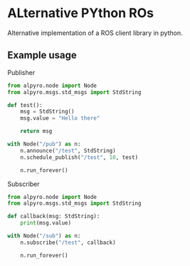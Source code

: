 # **AL**ternative **PY**thon **RO**s
Alternative implementation of a ROS client library in python.

## Example usage
Publisher
```python
from alpyro.node import Node
from alpyro.msgs.std_msgs import StdString

def test():
    msg = StdString()
    msg.value = "Hello there"

    return msg

with Node("/pub") as n:
    n.announce("/test", StdString)
    n.schedule_publish("/test", 10, test)

    n.run_forever()
```

Subscriber
```python
from alpyro.node import Node
from alpyro.msgs.std_msgs import StdString

def callback(msg: StdString):
    print(msg.value)

with Node("/sub") as n:
    n.subscribe("/test", callback)

    n.run_forever()
```
